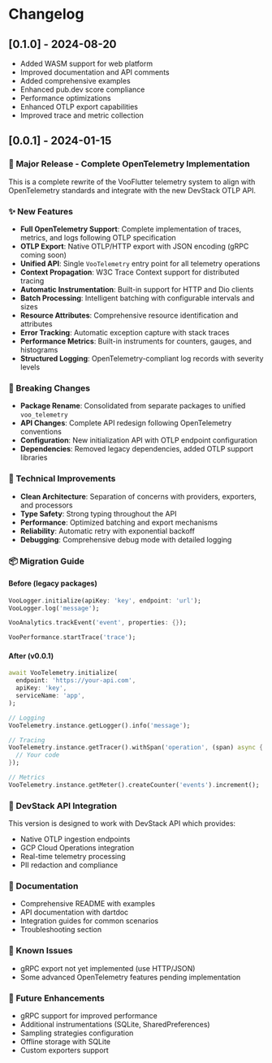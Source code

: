 # Changelog

## [0.1.0] - 2024-08-20

* Added WASM support for web platform
* Improved documentation and API comments
* Added comprehensive examples
* Enhanced pub.dev score compliance
* Performance optimizations
* Enhanced OTLP export capabilities
* Improved trace and metric collection

## [0.0.1] - 2024-01-15

### 🎉 Major Release - Complete OpenTelemetry Implementation

This is a complete rewrite of the VooFlutter telemetry system to align with OpenTelemetry standards and integrate with the new DevStack OTLP API.

### ✨ New Features

- **Full OpenTelemetry Support**: Complete implementation of traces, metrics, and logs following OTLP specification
- **OTLP Export**: Native OTLP/HTTP export with JSON encoding (gRPC coming soon)
- **Unified API**: Single `VooTelemetry` entry point for all telemetry operations
- **Context Propagation**: W3C Trace Context support for distributed tracing
- **Automatic Instrumentation**: Built-in support for HTTP and Dio clients
- **Batch Processing**: Intelligent batching with configurable intervals and sizes
- **Resource Attributes**: Comprehensive resource identification and attributes
- **Error Tracking**: Automatic exception capture with stack traces
- **Performance Metrics**: Built-in instruments for counters, gauges, and histograms
- **Structured Logging**: OpenTelemetry-compliant log records with severity levels

### 🔄 Breaking Changes

- **Package Rename**: Consolidated from separate packages to unified `voo_telemetry`
- **API Changes**: Complete API redesign following OpenTelemetry conventions
- **Configuration**: New initialization API with OTLP endpoint configuration
- **Dependencies**: Removed legacy dependencies, added OTLP support libraries

### 🔧 Technical Improvements

- **Clean Architecture**: Separation of concerns with providers, exporters, and processors
- **Type Safety**: Strong typing throughout the API
- **Performance**: Optimized batching and export mechanisms
- **Reliability**: Automatic retry with exponential backoff
- **Debugging**: Comprehensive debug mode with detailed logging

### 📦 Migration Guide

#### Before (legacy packages)
```dart
VooLogger.initialize(apiKey: 'key', endpoint: 'url');
VooLogger.log('message');

VooAnalytics.trackEvent('event', properties: {});

VooPerformance.startTrace('trace');
```

#### After (v0.0.1)
```dart
await VooTelemetry.initialize(
  endpoint: 'https://your-api.com',
  apiKey: 'key',
  serviceName: 'app',
);

// Logging
VooTelemetry.instance.getLogger().info('message');

// Tracing
VooTelemetry.instance.getTracer().withSpan('operation', (span) async {
  // Your code
});

// Metrics
VooTelemetry.instance.getMeter().createCounter('events').increment();
```

### 🚀 DevStack API Integration

This version is designed to work with DevStack API which provides:
- Native OTLP ingestion endpoints
- GCP Cloud Operations integration
- Real-time telemetry processing
- PII redaction and compliance

### 📝 Documentation

- Comprehensive README with examples
- API documentation with dartdoc
- Integration guides for common scenarios
- Troubleshooting section

### 🐛 Known Issues

- gRPC export not yet implemented (use HTTP/JSON)
- Some advanced OpenTelemetry features pending implementation

### 🔮 Future Enhancements

- gRPC support for improved performance
- Additional instrumentations (SQLite, SharedPreferences)
- Sampling strategies configuration
- Offline storage with SQLite
- Custom exporters support

